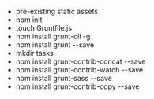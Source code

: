 - pre-existing static assets
- npm init
- touch Gruntfile.js
- npm install grunt-cli -g
- npm install grunt --save
- mkdir tasks
- npm install grunt-contrib-concat --save
- npm install grunt-contrib-watch --save
- npm install grunt-sass --save
- npm install grunt-contrib-copy --save
